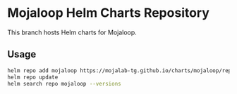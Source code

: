 # Mojaloop Helm Charts Repository

This branch hosts Helm charts for Mojaloop.

## Usage
```bash
helm repo add mojaloop https://mojalab-tg.github.io/charts/mojaloop/repo
helm repo update
helm search repo mojaloop --versions
```
